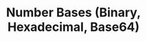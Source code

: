 ---
credit:
- Ian Klatzco
featured: false
recording: ''
slides: bases.pdf
tags:
- misc
- crypto
- bases
- binary
- hexadecimal
- base64
time_close: ''
time_start: 2017-02-22T18:00:00.000000Z
title: Number Bases (Binary, Hexadecimal, Base64)
week_number: 3
---